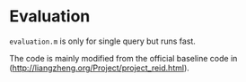 # Evaluation
`evaluation.m` is only for single query but runs fast.

The code is mainly modified from the official baseline code in (http://liangzheng.org/Project/project_reid.html).

